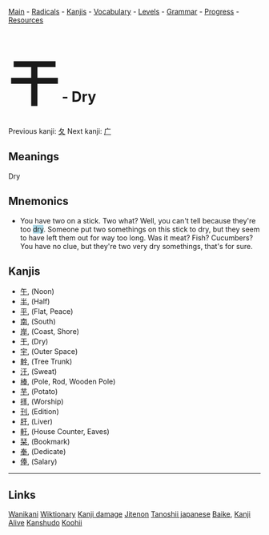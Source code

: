 <style> bigfont {font-size: 100px}</style>


[Main](../README.md) -
[Radicals](../radicals.md) -
[Kanjis](../kanjis.md) -
[Vocabulary](../vocabulary.md) -
[Levels](../levels.md) -
[Grammar](../grammar.md) - 
[Progress](../progress.md) -
[Resources](../resources.md)
# <bigfont> 干</bigfont> - Dry 

Previous kanji: [夂](夂.md) Next kanji: [广](广.md) 

## Meanings
 Dry
## Mnemonics
 * You have two on a stick. Two what? Well, you can't tell because they're too <span style="background-color:#ADD8E6"> dry</span>. Someone put two somethings on this stick to dry, but they seem to have left them out for way too long. Was it meat? Fish? Cucumbers? You have no clue, but they're two very dry somethings, that's for sure.


## Kanjis
 * [午](../kanjis/午.md), (Noon)
* [半](../kanjis/半.md), (Half)
* [平](../kanjis/平.md), (Flat, Peace)
* [南](../kanjis/南.md), (South)
* [岸](../kanjis/岸.md), (Coast, Shore)
* [干](../kanjis/干.md), (Dry)
* [宇](../kanjis/宇.md), (Outer Space)
* [幹](../kanjis/幹.md), (Tree Trunk)
* [汗](../kanjis/汗.md), (Sweat)
* [棒](../kanjis/棒.md), (Pole, Rod, Wooden Pole)
* [芋](../kanjis/芋.md), (Potato)
* [拝](../kanjis/拝.md), (Worship)
* [刊](../kanjis/刊.md), (Edition)
* [肝](../kanjis/肝.md), (Liver)
* [軒](../kanjis/軒.md), (House Counter, Eaves)
* [栞](../kanjis/栞.md), (Bookmark)
* [奉](../kanjis/奉.md), (Dedicate)
* [俸](../kanjis/俸.md), (Salary)



---


## Links 


[Wanikani](https://www.wanikani.com/kanji/干)
[Wiktionary](https://en.wiktionary.org/wiki/干)
[Kanji damage](http://www.kanjidamage.com/kanji/search?utf8=✓&q=干)
[Jitenon](https://jitenon.com/kanji/干)
[Tanoshii japanese](https://www.tanoshiijapanese.com/dictionary/kanji.cfm?k=干)
[Baike](https://baike.baidu.com/item/干),
[Kanji Alive](https://app.kanjialive.com/干)
[Kanshudo](https://www.kanshudo.com/searchmn?q=干)
[Koohii](https://kanji.koohii.com/study/kanji/干)
